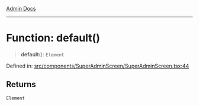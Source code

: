 [Admin Docs](/)

***

# Function: default()

> **default**(): `Element`

Defined in: [src/components/SuperAdminScreen/SuperAdminScreen.tsx:44](https://github.com/PalisadoesFoundation/talawa-admin/blob/main/src/components/SuperAdminScreen/SuperAdminScreen.tsx#L44)

## Returns

`Element`

